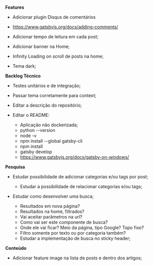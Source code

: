 **Features**

- Adicionar plugin Disqus de comentários
 - https://www.gatsbyjs.org/docs/adding-comments/

- Adicionar tempo de leitura em cada post;

- Adicionar banner na Home;

- Infinity Loading on scroll de posts na home;

- Tema dark;


**Backlog Técnico**

- Testes unitários e de integração;

- Passar tema corretamente para context;

- Editar a descrição do repositório;

- Editar o README:
  - Aplicação não dockerizada;
  - python --version
  - node -v
  - npm install --global gatsby-cli
  - npm install
  - gatsby develop
  - https://www.gatsbyjs.org/docs/gatsby-on-windows/


**Pesquisa**

- Estudar possibilidade de adicionar categorias e/ou tags por post;
  - Estudar a possibilidade de relacionar categorias e/ou tags;

- Estudar como desenvolver uma busca;
  - Resultados em nova página?
  - Resultados na home, filtrados?
  - Vai aceitar parâmetros na url?
  - Como vai ser este componente de busca?
  - Onde ele vai ficar? Meio da página, tipo Google? Topo fixo?
  - Filtro somente por texto ou por categoria também?
  - Estudar a implementação de busca no sticky header;


**Conteúdo**

- Adicionar feature image na lista de posts e dentro dos artigos;